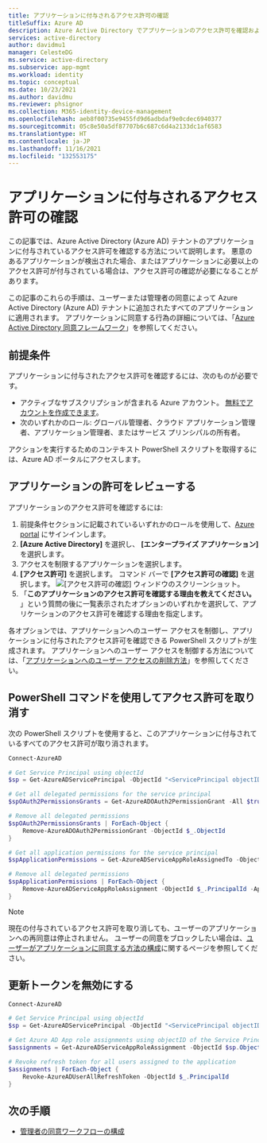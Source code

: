 ```yaml
---
title: アプリケーションに付与されるアクセス許可の確認
titleSuffix: Azure AD
description: Azure Active Directory でアプリケーションのアクセス許可を確認および管理する方法について説明します。
services: active-directory
author: davidmu1
manager: CelesteDG
ms.service: active-directory
ms.subservice: app-mgmt
ms.workload: identity
ms.topic: conceptual
ms.date: 10/23/2021
ms.author: davidmu
ms.reviewer: phsignor
ms.collection: M365-identity-device-management
ms.openlocfilehash: aeb8f00735e9455fd9d6adbdaf9e0cdec6940377
ms.sourcegitcommit: 05c8e50a5df87707b6c687c6d4a2133dc1af6583
ms.translationtype: HT
ms.contentlocale: ja-JP
ms.lasthandoff: 11/16/2021
ms.locfileid: "132553175"
---
```

# <a name="review-permissions-granted-to-applications"></a>アプリケーションに付与されるアクセス許可の確認

この記事では、Azure Active Directory (Azure AD) テナントのアプリケーションに付与されているアクセス許可を確認する方法について説明します。 悪意のあるアプリケーションが検出された場合、またはアプリケーションに必要以上のアクセス許可が付与されている場合は、アクセス許可の確認が必要になることがあります。

この記事のこれらの手順は、ユーザーまたは管理者の同意によって Azure Active Directory (Azure AD) テナントに追加されたすべてのアプリケーションに適用されます。 アプリケーションに同意する行為の詳細については、「[Azure Active Directory 同意フレームワーク](../develop/consent-framework.md)」を参照してください。

## <a name="prerequisites"></a>前提条件

アプリケーションに付与されたアクセス許可を確認するには、次のものが必要です。

- アクティブなサブスクリプションが含まれる Azure アカウント。 [無料でアカウントを作成できます](https://azure.microsoft.com/free/?WT.mc_id=A261C142F)。
- 次のいずれかのロール: グローバル管理者、クラウド アプリケーション管理者、アプリケーション管理者、またはサービス プリンシパルの所有者。

アクションを実行するためのコンテキスト PowerShell スクリプトを取得するには、Azure AD ポータルにアクセスします。

## <a name="review-application-permissions"></a>アプリケーションの許可をレビューする

アプリケーションのアクセス許可を確認するには:

1. 前提条件セクションに記載されているいずれかのロールを使用して、[Azure portal](https://portal.azure.com) にサインインします。
1. **[Azure Active Directory]** を選択し、 **[エンタープライズ アプリケーション]** を選択します。
1. アクセスを制限するアプリケーションを選択します。
1. **[アクセス許可]** を選択します。 コマンド バーで **[アクセス許可の確認]** を選択します。
![[アクセス許可の確認] ウィンドウのスクリーンショット。](./media/manage-application-permissions/review-permissions.png)
1. 「**このアプリケーションのアクセス許可を確認する理由を教えてください。** 」という質問の後に一覧表示されたオプションのいずれかを選択して、アプリケーションのアクセス許可を確認する理由を指定します。

各オプションでは、アプリケーションへのユーザー アクセスを制御し、アプリケーションに付与されたアクセス許可を確認できる PowerShell スクリプトが生成されます。 アプリケーションへのユーザー アクセスを制御する方法については、「[アプリケーションへのユーザー アクセスの削除方法](methods-for-removing-user-access.md)」を参照してください。

## <a name="revoke-permissions-using-powershell-commands"></a>PowerShell コマンドを使用してアクセス許可を取り消す

次の PowerShell スクリプトを使用すると、このアプリケーションに付与されているすべてのアクセス許可が取り消されます。

```powershell
Connect-AzureAD

# Get Service Principal using objectId
$sp = Get-AzureADServicePrincipal -ObjectId "<ServicePrincipal objectID>"

# Get all delegated permissions for the service principal
$spOAuth2PermissionsGrants = Get-AzureADOAuth2PermissionGrant -All $true| Where-Object { $_.clientId -eq $sp.ObjectId }

# Remove all delegated permissions
$spOAuth2PermissionsGrants | ForEach-Object {
    Remove-AzureADOAuth2PermissionGrant -ObjectId $_.ObjectId
}

# Get all application permissions for the service principal
$spApplicationPermissions = Get-AzureADServiceAppRoleAssignedTo -ObjectId $sp.ObjectId -All $true | Where-Object { $_.PrincipalType -eq "ServicePrincipal" }

# Remove all delegated permissions
$spApplicationPermissions | ForEach-Object {
    Remove-AzureADServiceAppRoleAssignment -ObjectId $_.PrincipalId -AppRoleAssignmentId $_.objectId
}
```

> [!NOTE]
> 現在の付与されているアクセス許可を取り消しても、ユーザーのアプリケーションへの再同意は停止されません。 ユーザーの同意をブロックしたい場合は、[ユーザーがアプリケーションに同意する方法の構成](configure-user-consent.md)に関するページを参照してください。

## <a name="invalidate-the-refresh-tokens"></a>更新トークンを無効にする

```powershell
Connect-AzureAD

# Get Service Principal using objectId
$sp = Get-AzureADServicePrincipal -ObjectId "<ServicePrincipal objectID>"

# Get Azure AD App role assignments using objectID of the Service Principal
$assignments = Get-AzureADServiceAppRoleAssignment -ObjectId $sp.ObjectId -All $true | Where-Object {$_.PrincipalType -eq "User"}

# Revoke refresh token for all users assigned to the application
$assignments | ForEach-Object {
    Revoke-AzureADUserAllRefreshToken -ObjectId $_.PrincipalId
}
```

## <a name="next-steps"></a>次の手順

- [管理者の同意ワークフローの構成](configure-admin-consent-workflow.md)
